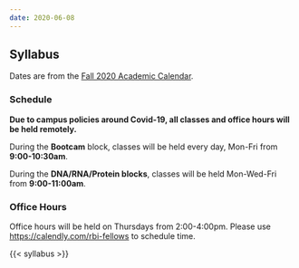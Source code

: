 ```yaml
---
date: 2020-06-08
---
```


## Syllabus

Dates are from the [Fall 2020 Academic
Calendar](http://www.ucdenver.edu/student-services/resources/Registrar-dev/Documents/AcademicCalendars/AcademicCalendarFall2020.pdf).

### Schedule

**Due to campus policies around Covid-19, all classes and office hours will be
held remotely.**

During the **Bootcam** block, classes will be held every day, Mon-Fri from
**9:00-10:30am**.

During the **DNA/RNA/Protein blocks**, classes will be held Mon-Wed-Fri from **9:00-11:00am**.

### Office Hours

Office hours will be held on Thursdays from 2:00-4:00pm. Please use https://calendly.com/rbi-fellows to
schedule time.

<div>

{{< syllabus >}}

</div>
